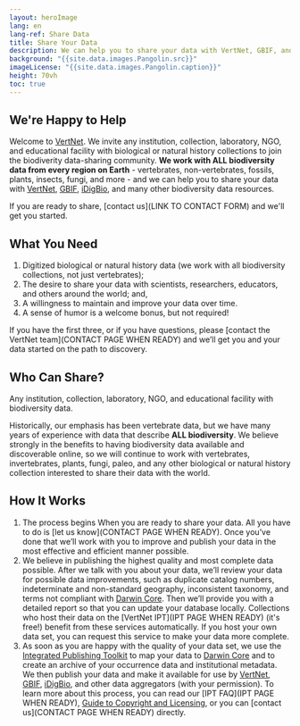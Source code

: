 ```yaml
--- 
layout: heroImage
lang: en
lang-ref: Share Data
title: Share Your Data 
description: We can help you to share your data with VertNet, GBIF, and other data portals.
background: "{{site.data.images.Pangolin.src}}"
imageLicense: "{{site.data.images.Pangolin.caption}}"
height: 70vh
toc: true
---
```


## We're Happy to Help
Welcome to [VertNet](https://hp-vertnet-plus.gbif-staging.org/about/). We invite any institution, collection, laboratory, NGO, and educational facility with biological or natural history collections to join the biodiverity data-sharing community.
**We work with ALL biodiversity data from every region on Earth** - vertebrates, non-vertebrates, fossils, plants, insects, fungi, and more - and we can help you to share your data with [VertNet](https://hp-vertnet-plus.gbif-staging.org/data/), [GBIF](https://www.gbif.org/), [iDigBio](https://www.idigbio.org/portal/search), and many other biodiversity data resources.<br>

If you are ready to share, [contact us](LINK TO CONTACT FORM) and we'll get you started.

## What You Need
  1. Digitized biological or natural history data (we work with all biodiversity collections, not just vertebrates);
  2. The desire to share your data with scientists, researchers, educators, and others around the world; and,
  3. A willingness to maintain and improve your data over time.
  4. A sense of humor is a welcome bonus, but not required!<br>

If you have the first three, or if you have questions, please [contact the VertNet team](CONTACT PAGE WHEN READY) and we’ll get you and your data started on the path to discovery.

## Who Can Share?
Any institution, collection, laboratory, NGO, and educational facility with biodiversity data.<br>

Historically, our emphasis has been vertebrate data, but we have many years of experience with data that describe **ALL biodiversity**. We believe strongly in the benefits to having biodiversity data available and discoverable online, so we will continue to work with vertebrates, invertebrates, plants, fungi, paleo, and any other biological or natural history collection interested to share their data with the world.

## How It Works

  1. The process begins When you are ready to share your data. All you have to do is [let us know](CONTACT PAGE WHEN READY). Once you’ve done that we’ll work with you to improve and publish your data in the most effective and efficient manner possible.
  2. We believe in publishing the highest quality and most complete data possible. After we talk with you about your data, we’ll review your data for possible data improvements, such as duplicate catalog numbers, indeterminate and non-standard geography, inconsistent taxonomy, and terms not compliant with [Darwin Core](http://rs.tdwg.org/dwc.htm). Then we’ll provide you with a detailed report so that you can update your database locally. Collections who host their data on the [VertNet IPT](IPT PAGE WHEN READY) (it's free!) benefit from these services automatically. If you host your own data set, you can request this service to make your data more complete.
  3. As soon as you are happy with the quality of your data set, we use the [Integrated Publishing Toolkit](https://www.gbif.org/ipt) to map your data to [Darwin Core](http://rs.tdwg.org/dwc.htm) and to create an archive of your occurrence data and institutional metadata. We then publish your data and make it available for use by [VertNet](https://hp-vertnet-plus.gbif-staging.org/data/), [GBIF](https://www.gbif.org/occurrence/search), [iDigBio](https://www.idigbio.org/portal/search), and other data aggregators (with your permission). To learn more about this process, you can read our [IPT FAQ](IPT PAGE WHEN READY), [Guide to Copyright and Licensing](https://hp-vertnet-plus.gbif-staging.org/resources/datalicensingguide/), or you can [contact us](CONTACT PAGE WHEN READY) directly.


